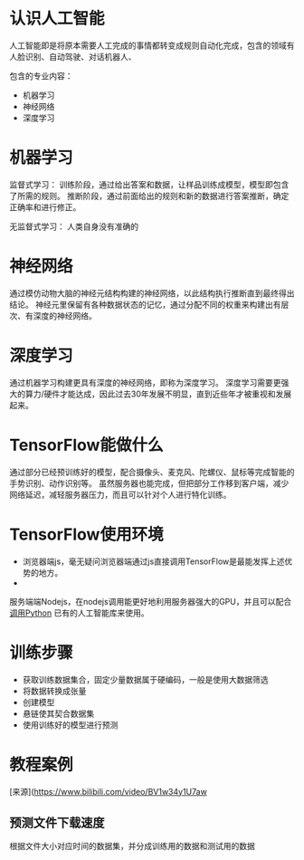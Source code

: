 # 认识人工智能

人工智能即是将原本需要人工完成的事情都转变成规则自动化完成，包含的领域有人脸识别、自动驾驶、对话机器人、

包含的专业内容：

* 机器学习
* 神经网络
* 深度学习

# 机器学习

监督式学习：
训练阶段，通过给出答案和数据，让样品训练成模型，模型即包含了所需的规则。
推断阶段，通过前面给出的规则和新的数据进行答案推断，确定正确率和进行修正。

无监督式学习：
人类自身没有准确的

# 神经网络

通过模仿动物大脑的神经元结构构建的神经网络，以此结构执行推断直到最终得出结论。
神经元里保留有各种数据状态的记忆，通过分配不同的权重来构建出有层次、有深度的神经网络。

# 深度学习

通过机器学习构建更具有深度的神经网络，即称为深度学习。
深度学习需要更强大的算力/硬件才能达成，因此过去30年发展不明显，直到近些年才被重视和发展起来。

# TensorFlow能做什么

通过部分已经预训练好的模型，配合摄像头、麦克风、陀螺仪、鼠标等完成智能的手势识别、动作识别等。
虽然服务器也能完成，但把部分工作移到客户端，减少网络延迟，减轻服务器压力，而且可以针对个人进行特化训练。

# TensorFlow使用环境

* 浏览器端js，毫无疑问浏览器端通过js直接调用TensorFlow是最能发挥上述优势的地方。
*

服务端端Nodejs，在nodejs调用能更好地利用服务器强大的GPU，并且可以配合[调用Python](https://blog.csdn.net/qq_30386941/article/details/126819067)
已有的人工智能库来使用。

# 训练步骤

* 获取训练数据集合，固定少量数据属于硬编码，一般是使用大数据筛选
* 将数据转换成张量
* 创建模型
* 悬链使其契合数据集
* 使用训练好的模型进行预测

# 教程案例

[来源](https://www.bilibili.com/video/BV1w34y1U7aw

## 预测文件下载速度

根据文件大小对应时间的数据集，并分成训练用的数据和测试用的数据